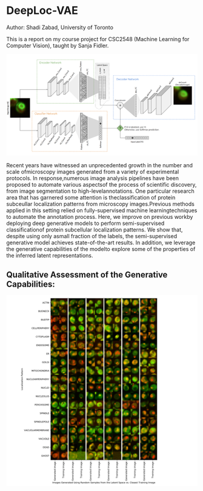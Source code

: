 # DeepLoc-VAE

Author: Shadi Zabad, University of Toronto

This is a report on my course project for CSC2548 (Machine Learning for Computer Vision), taught by Sanja Fidler.

![Image description](https://github.com/shz9/DeepLoc-VAE/blob/master/model.png)

Recent years have witnessed an unprecedented growth in the number and scale ofmicroscopy images generated from a variety of experimental protocols. In response,numerous image analysis pipelines have been proposed to automate various aspectsof  the  process  of  scientific  discovery,  from  image  segmentation  to  high-levelannotations. One particular research area that has garnered some attention is theclassification of protein subceullar localization patterns from microscopy images.Previous methods applied in this setting relied on fully-supervised machine learningtechniques to automate the annotation process. Here, we improve on previous workby deploying deep generative models to perform semi-supervised classificationof protein subcellular localization patterns.  We show that, despite using only asmall fraction of the labels, the semi-supervised generative model achieves state-of-the-art results. In addition, we leverage the generative capabilities of the modelto explore some of the properties of the inferred latent representations.

## Qualitative Assessment of the Generative Capabilities:

![Image description](https://github.com/shz9/DeepLoc-VAE/blob/master/pair_fig.png)

